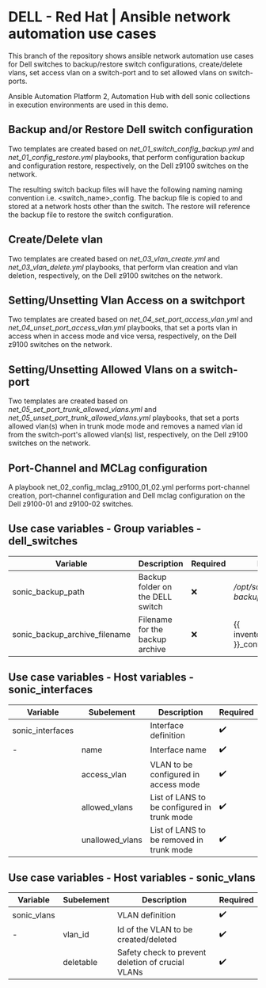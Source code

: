 # DELL - Red Hat | Ansible network automation use cases

This branch of the repository shows ansible network automation use cases for Dell switches to backup/restore switch configurations, create/delete vlans, set access vlan on a switch-port and to set allowed vlans on switch-ports.

Ansible Automation Platform 2, Automation Hub with dell sonic collections in execution environments  are used in this demo.

## Backup and/or Restore Dell switch configuration

Two templates are created based on *net_01_switch_config_backup.yml* and *net_01_config_restore.yml* playbooks, that perform configuration backup and configuration restore, respectively, on the Dell z9100 switches on the network.

The resulting switch backup files will have the following naming naming convention i.e. <switch_name>_config. The backup file is copied to and stored at a network hosts other than the switch. The restore will reference the backup file to restore the switch configuration.

## Create/Delete vlan

Two templates are created based on *net_03_vlan_create.yml* and *net_03_vlan_delete.yml* playbooks, that perform vlan creation and vlan deletion, respectively, on the Dell z9100 switches on the network.

## Setting/Unsetting Vlan Access on a switchport

Two templates are created based on *net_04_set_port_access_vlan.yml* and *net_04_unset_port_access_vlan.yml* playbooks, that set a ports vlan in access when in access mode and vice versa, respectively, on the Dell z9100 switches on the network.

## Setting/Unsetting Allowed Vlans on a switch-port

Two templates are created based on *net_05_set_port_trunk_allowed_vlans.yml* and *net_05_unset_port_trunk_allowed_vlans.yml* playbooks, that set a ports allowed vlan(s) when in trunk mode mode and removes a named vlan id from the switch-port's allowed vlan(s) list, respectively, on the Dell z9100 switches on the network.

## Port-Channel and MCLag configuration

A playbook net_02_config_mclag_z9100_01_02.yml performs port-channel creation, port-channel configuration and Dell mclag configuration on the Dell z9100-01 and z9100-02 switches.


## Use case variables - Group variables - dell_switches

| Variable | Description | Required | Default |
| -- | -- | -- | -- |
| sonic_backup_path        | Backup folder on the DELL switch | :x: | */opt/sonic-backups* |
| sonic_backup_archive_filename       | Filename for the backup archive | :x: | {{ inventory_hostname }}_config |

## Use case variables - Host variables - sonic_interfaces

| Variable | Subelement | Description | Required |
| -- | -- | -- | -- |
| sonic_interfaces | | Interface definition | :heavy_check_mark: |
| - | name | Interface name | :heavy_check_mark: |
| | access_vlan | VLAN to be configured in access mode | :heavy_check_mark: |
| | allowed_vlans | List of LANS to be configured in trunk mode | :heavy_check_mark: |
| | unallowed_vlans | List of LANS to be removed in trunk mode | :heavy_check_mark: |

## Use case variables - Host variables - sonic_vlans

| Variable | Subelement | Description | Required |
| -- | -- | -- | -- |
| sonic_vlans | | VLAN definition | :heavy_check_mark: |
| - | vlan_id | Id of the VLAN to be created/deleted | :heavy_check_mark: |
| | deletable | Safety check to prevent deletion of crucial VLANs | :heavy_check_mark: |

